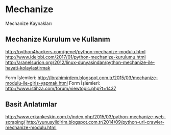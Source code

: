 # Mechanize
Mechanize Kaynakları

## Mechanize Kurulum ve Kullanım
http://python4hackers.com/genel/python-mechanize-modulu.html
http://www.idelobi.com/2017/01/python-mechanize-kurulumu.html
http://aranelsurion.org/2012/linux-dunyasindan/python-mechanize-ile-hayati-kolaylastirmak

Form İşlemleri: http://ibrahimirdem.blogspot.com.tr/2015/03/mechanize-modulu-ile-giris-yapmak.html
Form İşlemleri: http://www.istihza.com/forum/viewtopic.php?t=1437

## Basit Anlatımlar
http://www.erkankeskin.com.tr/index.php/2015/03/python-mechanize-web-scraping/
http://yunusyildirim.blogspot.com.tr/2014/09/python-url-crawler-mechanize-modulu.html
